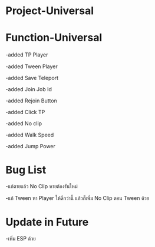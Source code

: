 # Project-Universal


# Function-Universal

-added TP Playerㅤㅤㅤ

-added Tween Player

-added Save Teleport

-added Join Job Id

-added Rejoin Button

-added Click TP

-added No clip

-added Walk Speed

-added Jump Power

# Bug List

-แก้ตายแล้ว No Clip หายต้องรันใหม่

-แก้ Tween หา Player ให้ดีกว่านี้ แล้วก็เพิ่ม No Clip ตอน Tween ด้วย


# Update in Future

-เพิ่ม ESP ด้วย
